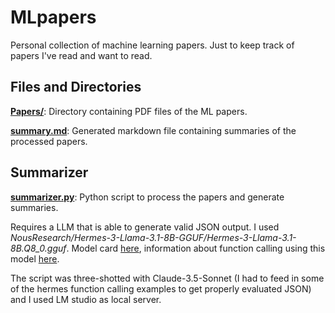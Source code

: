# MLpapers

Personal collection of machine learning papers. Just to keep track of papers I've read and want to read.

## Files and Directories

**[Papers/](./Papers/)**: Directory containing PDF files of the ML papers.

**[summary.md](./summary.md)**: Generated markdown file containing summaries of the processed papers.

## Summarizer

**[summarizer.py](./summarizer.py)**: Python script to process the papers and generate summaries.

Requires a LLM that is able to generate valid JSON output. I used *NousResearch/Hermes-3-Llama-3.1-8B-GGUF/Hermes-3-Llama-3.1-8B.Q8_0.gguf*. Model card [here](https://huggingface.co/NousResearch/Hermes-3-Llama-3.1-8B), information about function calling using this model [here](https://github.com/NousResearch/Hermes-Function-Calling/blob/main/jsonmode.py). 

The script was three-shotted with Claude-3.5-Sonnet (I had to feed in some of the hermes function calling examples to get properly evaluated JSON) and I used LM studio as local server.

